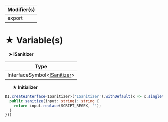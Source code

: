 | Modifier(s)                            |
|----------------------------------------|
| export |

# &#9733; Variable(s)

&nbsp;&nbsp; **&#10148; ISanitizer**

| Type                        |
|-----------------------------|
| InterfaceSymbol&lt;[ISanitizer](/runtime/resources/value-converters/interface/sanitize/isanitizer.md)&gt; |

&nbsp;&nbsp;&nbsp;&nbsp;&nbsp; **&#9733; Initializer**

```ts
DI.createInterface<ISanitizer>('ISanitizer').withDefault(x => x.singleton(class {
  public sanitize(input: string): string {
    return input.replace(SCRIPT_REGEX, '');
  }
}))
```